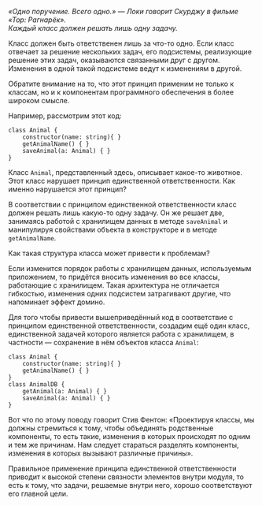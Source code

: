 
_«Одно поручение. Всего одно.» — Локи говорит Скурджу в фильме «Тор: Рагнарёк».  
Каждый класс должен решать лишь одну задачу._  
  
Класс должен быть ответственен лишь за что-то одно. Если класс отвечает за решение нескольких задач, его подсистемы, реализующие решение этих задач, оказываются связанными друг с другом. Изменения в одной такой подсистеме ведут к изменениям в другой.  
  
Обратите внимание на то, что этот принцип применим не только к классам, но и к компонентам программного обеспечения в более широком смысле.  
  
Например, рассмотрим этот код:  
  

```
class Animal {
    constructor(name: string){ }
    getAnimalName() { }
    saveAnimal(a: Animal) { }
}
```

  
Класс `Animal`, представленный здесь, описывает какое-то животное. Этот класс нарушает принцип единственной ответственности. Как именно нарушается этот принцип?  
  
В соответствии с принципом единственной ответственности класс должен решать лишь какую-то одну задачу. Он же решает две, занимаясь работой с хранилищем данных в методе `saveAnimal` и манипулируя свойствами объекта в конструкторе и в методе `getAnimalName`.  
  
Как такая структура класса может привести к проблемам?  
  
Если изменится порядок работы с хранилищем данных, используемым приложением, то придётся вносить изменения во все классы, работающие с хранилищем. Такая архитектура не отличается гибкостью, изменения одних подсистем затрагивают другие, что напоминает эффект домино.  
  
Для того чтобы привести вышеприведённый код в соответствие с принципом единственной ответственности, создадим ещё один класс, единственной задачей которого является работа с хранилищем, в частности — сохранение в нём объектов класса `Animal`:  
  

```
class Animal {
    constructor(name: string){ }
    getAnimalName() { }
}
class AnimalDB {
    getAnimal(a: Animal) { }
    saveAnimal(a: Animal) { }
}
```

  
Вот что по этому поводу говорит Стив Фентон: «Проектируя классы, мы должны стремиться к тому, чтобы объединять родственные компоненты, то есть такие, изменения в которых происходят по одним и тем же причинам. Нам следует стараться разделять компоненты, изменения в которых вызывают различные причины».  
  
Правильное применение принципа единственной ответственности приводит к высокой степени связности элементов внутри модуля, то есть к тому, что задачи, решаемые внутри него, хорошо соответствуют его главной цели.